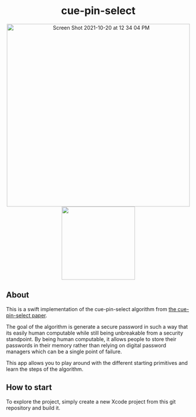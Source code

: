 <h1 align="center">cue-pin-select</h1>

<div align="center">
    <img width="500" alt="Screen Shot 2021-10-20 at 12 34 04 PM" src="https://user-images.githubusercontent.com/89526807/138134216-83176a57-18e6-4727-ad05-1bdaf5f6fedf.png">
  <img width="200" src="https://user-images.githubusercontent.com/89526807/138133119-86473270-0817-4530-8c54-9f44289bf290.gif">
</div>

## About

This is a swift implementation of the cue-pin-select algorithm from [the cue-pin-select paper](https://hal.archives-ouvertes.fr/hal-01781231/file/Cue_Pin_Select__a_Secure_and_Usable_Offline_Password_Scheme%20%286%29.pdf).

The goal of the algorithm is generate a secure password in such a way that its easily human computable while still being unbreakable from a security standpoint. By being human computable, it allows people to store their passwords in their memory rather than relying on digital password managers which can be a single point of failure.

This app allows you to play around with the different starting primitives and learn the steps of the algorithm.

## How to start

To explore the project, simply create a new Xcode project from this git repository and build it.
